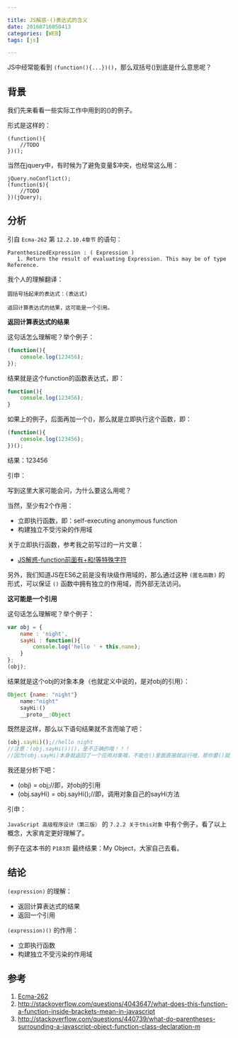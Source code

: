 ```yaml
---

title: JS解惑-()表达式的含义
date: 20160716050413
categories: [WEB]
tags: [js]

---
```


JS中经常能看到 `(function(){...})()`，那么双括号()到底是什么意思呢？

## 背景

我们先来看看一些实际工作中用到的()的例子。

形式是这样的：

```
(function(){
    //TODO
})();
```

当然在jquery中，有时候为了避免变量$冲突，也经常这么用：

```
jQuery.noConflict();
(function($){
    //TODO
})(jQuery);
```

## 分析


引自 `Ecma-262` 第 `12.2.10.4章节` 的语句：

```
ParenthesizedExpression : ( Expression ) 
   1. Return the result of evaluating Expression. This may be of type Reference.
```

我个人的理解翻译：

```
圆括号括起来的表达式：(表达式)

返回计算表达式的结果，这可能是一个引用。
```

**返回计算表达式的结果**

这句话怎么理解呢？举个例子：

```js
(function(){
    console.log(123456);
});
```

结果就是这个function的函数表达式，即：

```js
function(){
    console.log(123456);
}
```

如果上的例子，后面再加一个()，那么就是立即执行这个函数，即：

```js
(function(){
    console.log(123456);
})();
```

结果：123456

引申：

写到这里大家可能会问，为什么要这么用呢？

当然，至少有2个作用：

* 立即执行函数，即：self-executing anonymous function
* 构建独立不受污染的作用域

关于立即执行函数，参考我之前写过的一片文章：

* [JS解惑-function前面有+和!等特殊字符](http://www.night123.com/2016/night-js-disabuse-function/)

另外，我们知道JS在ES6之前是没有块级作用域的，那么通过这种 `(匿名函数)` 的形式，可以保证 `()` 函数中拥有独立的作用域，而外部无法访问。


**这可能是一个引用**

这句话怎么理解呢？举个例子：

```js
var obj = {
    name : 'night',
    sayHi : function(){
        console.log('hello ' + this.name);
    }
};
(obj);
```

结果就是这个obj的对象本身（也就定义中说的，是对obj的引用）：

```js
Object {name: "night"}
    name:"night"
    sayHi:()
    __proto__:Object
```

既然是这样，那么以下语句结果就不言而喻了吧：

```js
(obj.sayHi)();//hello night
//注意：(obj.sayHi())()，是不正确的哦！！！
//因为(obj.sayHi)本身就返回了一个应用对象哦，不能在()里面直接就运行哦，那你要()就没用了。
```

我还是分析下吧：

* (obj) = obj;//即，对obj的引用
* (obj.sayHi) = obj.sayHi();//即，调用对象自己的sayHi方法

引申：

`JavaScript 高级程序设计（第三版）` 的 `7.2.2 关于this对象` 中有个例子，看了以上概念，大家肯定更好理解了。

例子在这本书的 `P183页` 最终结果：My Object，大家自己去看。

## 结论

`(expression)` 的理解：

* 返回计算表达式的结果
* 返回一个引用

`(expression)()` 的作用：

* 立即执行函数
* 构建独立不受污染的作用域

## 参考

1. [Ecma-262](http://www.ecma-international.org/publications/files/ECMA-ST/Ecma-262.pdf)
1. http://stackoverflow.com/questions/4043647/what-does-this-function-a-function-inside-brackets-mean-in-javascript
1. http://stackoverflow.com/questions/440739/what-do-parentheses-surrounding-a-javascript-object-function-class-declaration-m

